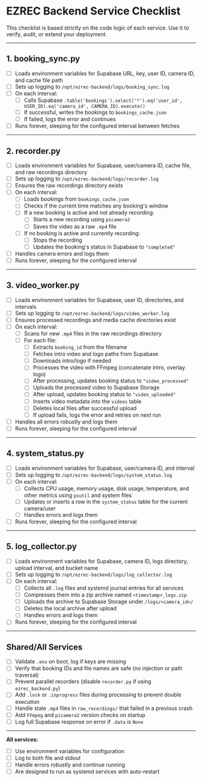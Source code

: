 # EZREC Backend Service Checklist

This checklist is based strictly on the code logic of each service. Use it to verify, audit, or extend your deployment.

---

## 1. booking_sync.py
- [ ] Loads environment variables for Supabase URL, key, user ID, camera ID, and cache file path
- [ ] Sets up logging to `/opt/ezrec-backend/logs/booking_sync.log`
- [ ] On each interval:
  - [ ] Calls Supabase `.table('bookings').select('*').eq('user_id', USER_ID).eq('camera_id', CAMERA_ID).execute()`
  - [ ] If successful, writes the bookings to `bookings_cache.json`
  - [ ] If failed, logs the error and continues
- [ ] Runs forever, sleeping for the configured interval between fetches

---

## 2. recorder.py
- [ ] Loads environment variables for Supabase, user/camera ID, cache file, and raw recordings directory
- [ ] Sets up logging to `/opt/ezrec-backend/logs/recorder.log`
- [ ] Ensures the raw recordings directory exists
- [ ] On each interval:
  - [ ] Loads bookings from `bookings_cache.json`
  - [ ] Checks if the current time matches any booking's window
  - [ ] If a new booking is active and not already recording:
    - [ ] Starts a new recording using `picamera2`
    - [ ] Saves the video as a raw `.mp4` file
  - [ ] If no booking is active and currently recording:
    - [ ] Stops the recording
    - [ ] Updates the booking's status in Supabase to `"completed"`
- [ ] Handles camera errors and logs them
- [ ] Runs forever, sleeping for the configured interval

---

## 3. video_worker.py
- [ ] Loads environment variables for Supabase, user ID, directories, and intervals
- [ ] Sets up logging to `/opt/ezrec-backend/logs/video_worker.log`
- [ ] Ensures processed recordings and media cache directories exist
- [ ] On each interval:
  - [ ] Scans for new `.mp4` files in the raw recordings directory
  - [ ] For each file:
    - [ ] Extracts `booking_id` from the filename
    - [ ] Fetches intro video and logo paths from Supabase
    - [ ] Downloads intro/logo if needed
    - [ ] Processes the video with FFmpeg (concatenate intro, overlay logo)
    - [ ] After processing, updates booking status to `"video_processed"`
    - [ ] Uploads the processed video to Supabase Storage
    - [ ] After upload, updates booking status to `"video_uploaded"`
    - [ ] Inserts video metadata into the `videos` table
    - [ ] Deletes local files after successful upload
    - [ ] If upload fails, logs the error and retries on next run
- [ ] Handles all errors robustly and logs them
- [ ] Runs forever, sleeping for the configured interval

---

## 4. system_status.py
- [ ] Loads environment variables for Supabase, user/camera ID, and interval
- [ ] Sets up logging to `/opt/ezrec-backend/logs/system_status.log`
- [ ] On each interval:
  - [ ] Collects CPU usage, memory usage, disk usage, temperature, and other metrics using `psutil` and system files
  - [ ] Updates or inserts a row in the `system_status` table for the current camera/user
  - [ ] Handles errors and logs them
- [ ] Runs forever, sleeping for the configured interval

---

## 5. log_collector.py
- [ ] Loads environment variables for Supabase, camera ID, logs directory, upload interval, and bucket name
- [ ] Sets up logging to `/opt/ezrec-backend/logs/log_collector.log`
- [ ] On each interval:
  - [ ] Collects all `.log` files and systemd journal entries for all services
  - [ ] Compresses them into a zip archive named `<timestamp>_logs.zip`
  - [ ] Uploads the archive to Supabase Storage under `/logs/<camera_id>/`
  - [ ] Deletes the local archive after upload
  - [ ] Handles errors and logs them
- [ ] Runs forever, sleeping for the configured interval

---

## Shared/All Services
- [ ] Validate `.env` on boot, log if keys are missing
- [ ] Verify that booking IDs and file names are safe (no injection or path traversal)
- [ ] Prevent parallel recorders (disable `recorder.py` if using `ezrec_backend.py`)
- [ ] Add `.lock` or `.inprogress` files during processing to prevent double execution
- [ ] Handle stale `.mp4` files in `raw_recordings/` that failed in a previous crash
- [ ] Add `FFmpeg` and `picamera2` version checks on startup
- [ ] Log full Supabase response on error if `.data` is `None`

---

**All services:**
- [ ] Use environment variables for configuration
- [ ] Log to both file and stdout
- [ ] Handle errors robustly and continue running
- [ ] Are designed to run as systemd services with auto-restart 
